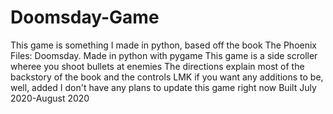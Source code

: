 # Doomsday-Game
This game is something I made in python, based off the book The Phoenix Files: Doomsday. Made in python with pygame
This game is a side scroller wheree you shoot bullets at enemies
The directions explain most of the backstory of the book and the controls
LMK if you want any additions to be, well, added
I don't have any plans to update this game right now
Built July 2020-August 2020
